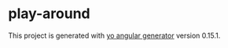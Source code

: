 # play-around

 This project is generated with [yo angular generator](https://github.com/yeoman/generator-angular) version 0.15.1.
